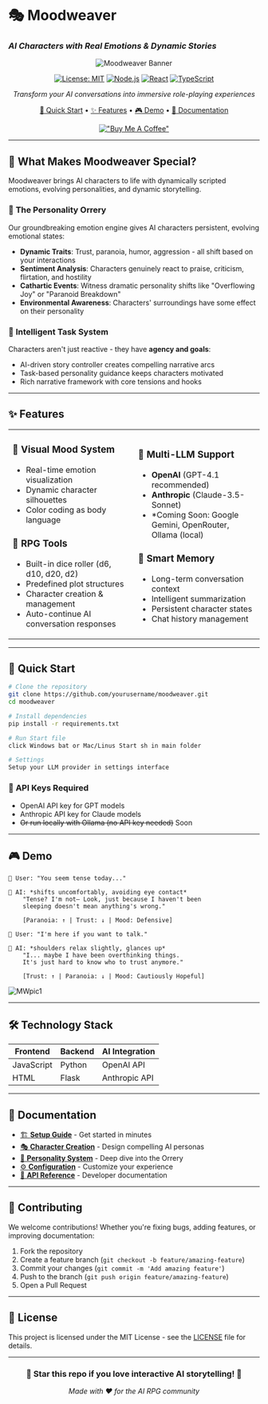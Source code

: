 # 🎭 Moodweaver
### *AI Characters with Real Emotions & Dynamic Stories*

<div align="center">

![Moodweaver Banner](https://via.placeholder.com/800x200/2D1B69/FFFFFF?text=🎭+Moodweaver)

[![License: MIT](https://img.shields.io/badge/License-MIT-blue.svg)](https://opensource.org/licenses/MIT)
[![Node.js](https://img.shields.io/badge/Node.js-18+-green.svg)](https://nodejs.org/)
[![React](https://img.shields.io/badge/React-18+-blue.svg)](https://reactjs.org/)
[![TypeScript](https://img.shields.io/badge/TypeScript-5+-blue.svg)](https://www.typescriptlang.org/)

*Transform your AI conversations into immersive role-playing experiences*

[🚀 Quick Start](#-quick-start) • [✨ Features](#-features) • [🎮 Demo](#-demo) • [📖 Documentation](#-documentation)

[!["Buy Me A Coffee"](https://www.buymeacoffee.com/assets/img/custom_images/orange_img.png)](https://www.buymeacoffee.com/liamlb)

</div>

---

## 🌟 What Makes Moodweaver Special?

Moodweaver brings AI characters to life with dynamically scripted emotions, evolving personalities, and dynamic storytelling.

### 🧠 **The Personality Orrery**
Our groundbreaking emotion engine gives AI characters persistent, evolving emotional states:
- **Dynamic Traits**: Trust, paranoia, humor, aggression - all shift based on your interactions
- **Sentiment Analysis**: Characters genuinely react to praise, criticism, flirtation, and hostility  
- **Cathartic Events**: Witness dramatic personality shifts like "Overflowing Joy" or "Paranoid Breakdown"
- **Environmental Awareness**: Characters' surroundings have some effect on their personality

### 🎯 **Intelligent Task System**
Characters aren't just reactive - they have **agency and goals**:
- AI-driven story controller creates compelling narrative arcs
- Task-based personality guidance keeps characters motivated
- Rich narrative framework with core tensions and hooks

---

## ✨ Features

<table>
<tr>
<td width="50%">

### 🎨 **Visual Mood System**
- Real-time emotion visualization
- Dynamic character silhouettes
- Color coding as body language

### 🎲 **RPG Tools**
- Built-in dice roller (d6, d10, d20, d2)
- Predefined plot structures
- Character creation & management
- Auto-continue AI conversation responses

</td>
<td width="50%">

### 🔌 **Multi-LLM Support**
- **OpenAI** (GPT-4.1 recommended)
- **Anthropic** (Claude-3.5-Sonnet)
- *Coming Soon: Google Gemini, OpenRouter, Ollama (local)

### 💾 **Smart Memory**
- Long-term conversation context
- Intelligent summarization
- Persistent character states
- Chat history management

</td>
</tr>
</table>

---

## 🚀 Quick Start

```bash
# Clone the repository
git clone https://github.com/yourusername/moodweaver.git
cd moodweaver

# Install dependencies
pip install -r requirements.txt

# Run Start file
click Windows bat or Mac/Linus Start sh in main folder

# Settings
Setup your LLM provider in settings interface
```

### 🔑 **API Keys Required**
- OpenAI API key for GPT models
- Anthropic API key for Claude models
- ~~Or run locally with Ollama (no API key needed)~~ Soon

---

## 🎮 Demo

```
👤 User: "You seem tense today..."

🤖 AI: *shifts uncomfortably, avoiding eye contact* 
    "Tense? I'm not— Look, just because I haven't been 
    sleeping doesn't mean anything's wrong."
    
    [Paranoia: ↑ | Trust: ↓ | Mood: Defensive]

👤 User: "I'm here if you want to talk."

🤖 AI: *shoulders relax slightly, glances up*
    "I... maybe I have been overthinking things. 
    It's just hard to know who to trust anymore."
    
    [Trust: ↑ | Paranoia: ↓ | Mood: Cautiously Hopeful]
```

![MWpic1](https://github.com/user-attachments/assets/d67783ac-864d-4c0d-89d3-860d93b408f1)

---

## 🛠️ Technology Stack

<div align="center">

| Frontend | Backend | AI Integration |
|----------|---------|----------------|
| JavaScript | Python | OpenAI API |
| HTML | Flask | Anthropic API |

</div>

---

## 📖 Documentation

- [🏗️ **Setup Guide**](docs/setup.md) - Get started in minutes
- [🎭 **Character Creation**](docs/characters.md) - Design compelling AI personas  
- [🧠 **Personality System**](docs/personality.md) - Deep dive into the Orrery
- [⚙️ **Configuration**](docs/config.md) - Customize your experience
- [🔧 **API Reference**](docs/api.md) - Developer documentation

---

## 🤝 Contributing

We welcome contributions! Whether you're fixing bugs, adding features, or improving documentation:

1. Fork the repository
2. Create a feature branch (`git checkout -b feature/amazing-feature`)
3. Commit your changes (`git commit -m 'Add amazing feature'`)
4. Push to the branch (`git push origin feature/amazing-feature`)
5. Open a Pull Request

---

## 📄 License

This project is licensed under the MIT License - see the [LICENSE](LICENSE) file for details.

---

<div align="center">

### 🌟 **Star this repo if you love interactive AI storytelling!** 🌟

*Made with ❤️ for the AI RPG community*

</div>
